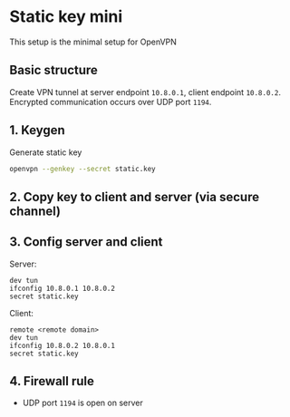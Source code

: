 # Static key mini

This setup is the minimal setup for OpenVPN

## Basic structure

Create VPN tunnel at server endpoint `10.8.0.1`, client endpoint `10.8.0.2`. Encrypted communication occurs over UDP port `1194`.

## 1. Keygen

Generate static key
```bash
openvpn --genkey --secret static.key
```

## 2. Copy key to client and server (via secure channel)

## 3. Config server and client

Server:

```
dev tun
ifconfig 10.8.0.1 10.8.0.2
secret static.key
```

Client:
```
remote <remote domain>
dev tun
ifconfig 10.8.0.2 10.8.0.1
secret static.key
```

## 4. Firewall rule

- UDP port `1194` is open on server